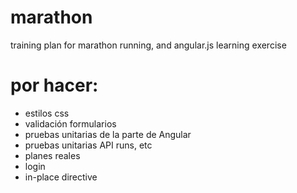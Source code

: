 marathon
========

training plan for marathon running, and angular.js learning exercise

por hacer:
==========
- estilos css
- validación formularios
- pruebas unitarias de la parte de Angular
- pruebas unitarias API runs, etc
- planes reales
- login
- in-place directive

